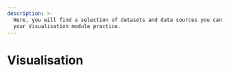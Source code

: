 ```yaml
---
description: >-
  Here, you will find a selection of datasets and data sources you can use for
  your Visualisation module practice.
---
```


# Visualisation



### 

